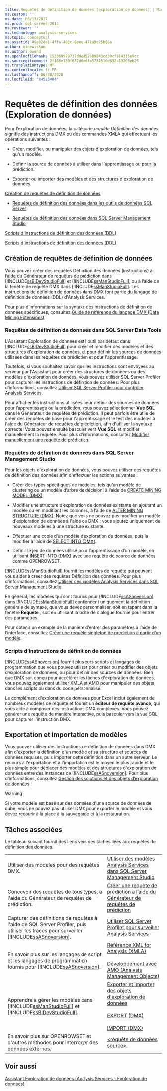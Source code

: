```yaml
---
title: Requêtes de définition de données (exploration de données) | Microsoft Docs
ms.custom: ''
ms.date: 06/13/2017
ms.prod: sql-server-2014
ms.reviewer: ''
ms.technology: analysis-services
ms.topic: conceptual
ms.assetid: 49e02de1-4ffa-401c-8eee-471a9c25b86a
author: minewiskan
ms.author: owend
ms.openlocfilehash: 153369979737dded52609843cd30cf914315e9cc
ms.sourcegitcommit: 2f166e139f637d6edfb5731510d632a13205eb25
ms.translationtype: MT
ms.contentlocale: fr-FR
ms.lasthandoff: 06/08/2020
ms.locfileid: "84523404"
---
```

# <a name="data-definition-queries-data-mining"></a>Requêtes de définition des données (Exploration de données)
  Pour l’exploration de données, la catégorie *requête Définition des données* signifie des instructions DMX ou des commandes XMLA qui effectuent les opérations suivantes :  
  
-   Créer, modifier, ou manipuler des objets d'exploration de données, tels qu'un modèle.  
  
-   Définir la source de données à utiliser dans l'apprentissage ou pour la prédiction.  
  
-   Exporter ou importer des modèles et des structures d'exploration de données.  
  
 [Création de requêtes de définition de données](#bkmk_Create)  
  
-   [Requêtes de définition des données dans les outils de données SQL Server](#bkmk_ssdt)  
  
-   [Requêtes de définition des données dans SQL Server Management Studio](#bkmk_SSMS)  
  
 [Scripts d'instructions de définition des données (DDL)](#bkmk_Scripts)  
  
 [Scripts d'instructions de définition des données (DDL)](#bkmk_Export)  
  
##  <a name="creating-data-definition-queries"></a><a name="bkmk_Create"></a>Création de requêtes de définition de données  
 Vous pouvez créer des requêtes Définition des données (instructions) à l’aide du Générateur de requêtes de prédiction dans [!INCLUDE[ssBIDevStudioFull](../../includes/ssbidevstudiofull-md.md)] et [!INCLUDE[ssManStudioFull](../../includes/ssmanstudiofull-md.md)], ou à l’aide de la fenêtre de requête DMX dans [!INCLUDE[ssManStudioFull](../../includes/ssmanstudiofull-md.md)]. Les instructions de définition de données dans DMX font partie du langage de définition de données (DDL) d'Analysis Services.  
  
 Pour plus d’informations sur la syntaxe des instructions de définition de données spécifiques, consultez [Guide de référence du langage DMX &#40;Data Mining Extensions&#41;](/sql/dmx/data-mining-extensions-dmx-reference).  
  
###  <a name="data-definition-queries-in-sql-server-data-tools"></a><a name="bkmk_ssdt"></a>Requêtes de définition de données dans SQL Server Data Tools  
 L'Assistant Exploration de données est l'outil par défaut dans [!INCLUDE[ssBIDevStudioFull](../../includes/ssbidevstudiofull-md.md)] pour créer et modifier des modèles et des structures d'exploration de données, et pour définir les sources de données utilisées dans les requêtes de prédiction et pour l'apprentissage.  
  
 Toutefois, si vous souhaitez savoir quelles instructions sont envoyées au serveur par l'Assistant pour créer des structures de données ou des modèles d'exploration de données, vous pouvez utiliser SQL Server Profiler pour capturer les instructions de définition de données. Pour plus d’informations, consultez [Utiliser SQL Server Profiler pour contrôler Analysis Services](../instances/use-sql-server-profiler-to-monitor-analysis-services.md).  
  
 Pour afficher les instructions utilisées pour définir des sources de données pour l’apprentissage ou la prédiction, vous pouvez sélectionner **Vue SQL** dans le Générateur de requêtes de prédiction. Il peut parfois être utile de créer des requêtes de base pour l'apprentissage et le test des modèles à l'aide du Générateur de requêtes de prédiction, afin d'utiliser la syntaxe correcte. Vous pouvez ensuite basculer vers **Vue SQL** et modifier manuellement la requête. Pour plus d’informations, consultez [Modifier manuellement une requête de prédiction](manually-edit-a-prediction-query.md).  
  
###  <a name="data-definition-queries-in-sql-server-management-studio"></a><a name="bkmk_SSMS"></a>Requêtes de définition de données dans SQL Server Management Studio  
 Pour les objets d'exploration de données, vous pouvez utiliser des requêtes de définition des données afin d'effectuer les actions suivantes :  
  
-   Créer des types spécifiques de modèles, tels qu’un modèle de clustering ou un modèle d’arbre de décision, à l’aide de [CREATE MINING MODEL &#40;DMX&#41;](/sql/dmx/create-mining-model-dmx).  
  
-   Modifier une structure d’exploration de données existante en ajoutant un modèle ou en modifiant les colonnes, à l’aide de [ALTER MINING STRUCTURE &#40;DMX&#41;](/sql/dmx/alter-mining-structure-dmx). Notez que vous ne pouvez pas modifier un modèle d'exploration de données à l'aide de DMX ; vous ajoutez uniquement de nouveaux modèles à une structure existante.  
  
-   Effectuer une copie d’un modèle d’exploration de données, puis la modifier à l’aide de [SELECT INTO &#40;DMX&#41;](/sql/dmx/select-into-dmx).  
  
-   Définir le jeu de données utilisé pour l’apprentissage d’un modèle, en utilisant [INSERT INTO &#40;DMX&#41;](/sql/dmx/insert-into-dmx) avec une requête de source de données comme OPENROWSET.  
  
 [!INCLUDE[ssManStudioFull](../../includes/ssmanstudiofull-md.md)] fournit les modèles de requête qui peuvent vous aider à créer des requêtes Définition des données. Pour plus d’informations, consultez [Utiliser des modèles Analysis Services dans SQL Server Management Studio](../instances/use-analysis-services-templates-in-sql-server-management-studio.md).  
  
 En général, les modèles qui sont fournis pour [!INCLUDE[ssASnoversion](../../includes/ssasnoversion-md.md)] dans [!INCLUDE[ssManStudioFull](../../includes/ssmanstudiofull-md.md)] contiennent uniquement la définition générale de syntaxe, que vous devez personnaliser, soit en tapant dans la fenêtre **Requête** , soit en utilisant la boîte de dialogue fournie pour entrer des paramètres.  
  
 Pour obtenir un exemple de la manière d’entrer des paramètres à l’aide de l’interface, consultez [Créer une requête singleton de prédiction à partir d’un modèle](create-a-singleton-prediction-query-from-a-template.md).  
  
###  <a name="scripting-data-definition-statements"></a><a name="bkmk_Scripts"></a>Scripts d’instructions de définition de données  
 [!INCLUDE[ssASnoversion](../../includes/ssasnoversion-md.md)] fournit plusieurs scripts et langages de programmation que vous pouvez utiliser pour créer ou modifier des objets d’exploration de données, ou pour définir des sources de données.  Bien que DMX soit conçu pour accélérer les tâches d'exploration de données, vous pouvez également utiliser XMLA et AMO pour manipuler des objets dans les scripts ou dans du code personnalisé.  
  
 Le complément d’exploration de données pour Excel inclut également de nombreux modèles de requête et fournit un **éditeur de requête avancé**, qui vous aide à composer des instructions DMX complexes. Vous pouvez générer une requête de manière interactive, puis basculer vers la vue SQL pour capturer l'instruction DMX.  
  
##  <a name="exporting-and-importing-models"></a><a name="bkmk_Export"></a>Exportation et importation de modèles  
 Vous pouvez utiliser des instructions de définition de données dans DMX afin d'exporter la définition d'un modèle et sa structure et sources de données requises, puis importer cette définition dans un autre serveur. Le recours à l'exportation et à l'importation est le moyen le plus rapide et le plus simple pour déplacer des modèles et des structures d'exploration de données entre des instances de [!INCLUDE[ssASnoversion](../../includes/ssasnoversion-md.md)]. Pour plus d’informations, consultez [Gestion des solutions et des objets d’exploration de données](management-of-data-mining-solutions-and-objects.md).  
  
> [!WARNING]  
>  Si votre modèle est basé sur des données d'une source de données de cube, vous ne pouvez pas utiliser DMX pour exporter le modèle et vous devez recourir à la place à la sauvegarde et à la restauration.  
  
##  <a name="related-tasks"></a><a name="bkmk_Tasks"></a> Tâches associées  
 Le tableau suivant fournit des liens vers des tâches liées aux requêtes de définition des données.  
  
|||  
|-|-|  
|Utiliser des modèles pour des requêtes DMX.|[Utiliser des modèles Analysis Services dans SQL Server Management Studio](../instances/use-analysis-services-templates-in-sql-server-management-studio.md)|  
|Concevoir des requêtes de tous types, à l'aide du Générateur de requêtes de prédiction.|[Créer une requête de prédiction à l’aide du Générateur de requêtes de prédiction](create-a-prediction-query-using-the-prediction-query-builder.md)|  
|Capturer des définitions de requêtes à l'aide de SQL Server Profiler, puis utiliser les traces pour surveiller [!INCLUDE[ssASnoversion](../../includes/ssasnoversion-md.md)].|[Utiliser SQL Server Profiler pour surveiller Analysis Services](../instances/use-sql-server-profiler-to-monitor-analysis-services.md)|  
|En savoir plus sur les langages de script et les langages de programmation fournis pour [!INCLUDE[ssASnoversion](../../includes/ssasnoversion-md.md)].|[Référence XML for Analysis &#40;XMLA&#41;](https://docs.microsoft.com/bi-reference/xmla/xml-for-analysis-xmla-reference)<br /><br /> [Développement avec AMO &#40;Analysis Management Objects&#41;](https://docs.microsoft.com/bi-reference/amo/developing-with-analysis-management-objects-amo)|  
|Apprendre à gérer les modèles dans [!INCLUDE[ssManStudioFull](../../includes/ssmanstudiofull-md.md)] et [!INCLUDE[ssBIDevStudioFull](../../includes/ssbidevstudiofull-md.md)].|[Exporter et importer des objets d'exploration de données](export-and-import-data-mining-objects.md)<br /><br /> [EXPORT &#40;DMX&#41;](/sql/dmx/export-dmx)<br /><br /> [IMPORT &#40;DMX&#41;](/sql/dmx/import-dmx)|  
|En savoir plus sur OPENROWSET et d'autres méthodes pour interroger des données externes.|[&#60;requête de données source&#62;](/sql/dmx/source-data-query).|  
  
## <a name="see-also"></a>Voir aussi  
 [Assistant Exploration de données &#40;Analysis Services - Exploration de données&#41;](data-mining-wizard-analysis-services-data-mining.md)  
  
  
